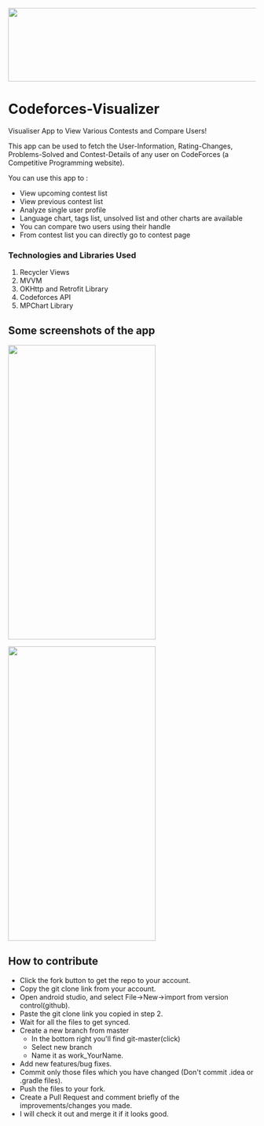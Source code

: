 <p align="center">
  <img width="800" height="150" src="https://codeforces.com/predownloaded/a5/a6/a5a665d4b88a3dc743903eb801ff8d406db80523.png">
</p>

# Codeforces-Visualizer
Visualiser App to View Various Contests and Compare Users!

This app can be used to fetch the User-Information, Rating-Changes, Problems-Solved and Contest-Details of any user on CodeForces (a Competitive Programming website).

You can use this app to : <br>
 - View upcoming contest list<br>
 - View previous contest list<br>
 - Analyze single user profile<br>
 - Language chart, tags list, unsolved list and other charts are available<br>
 - You can compare two users using their handle<br>
 - From contest list you can directly go to contest page<br>

### Technologies and Libraries Used
1. Recycler Views
2. MVVM
3. OKHttp and Retrofit Library
4. Codeforces API
5. MPChart Library

## Some screenshots of the app

<p align="left">
  <img width="300" height="600" src="https://github.com/KartikeySharma/codeforces_visualiser/blob/master/screenshots/1.jpeg">
</p>

<p align="left">
  <img width="300" height="600" src="https://github.com/KartikeySharma/codeforces_visualiser/blob/master/screenshots/2.jpeg">
</p>

## How to contribute
- Click the fork button to get the repo to your account.
- Copy the git clone link from your account.
- Open android studio, and select File->New->import from version control(github).
- Paste the git clone link you copied in step 2.
- Wait for all the files to get synced.
- Create a new branch from master
  - In the bottom right you'll find git-master(click)
  - Select new branch
  - Name it as work_YourName.
- Add new features/bug fixes.
- Commit only those files which you have changed (Don't commit .idea or .gradle files).
- Push the files to your fork.
- Create a Pull Request and comment briefly of the improvements/changes you made.
- I will check it out and merge it if it looks good.
